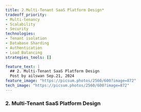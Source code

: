 ```yaml
---
title: 2.Multi-Tenant SaaS Platform Design*
tradeoff_priority:
- Multi-tenancy
- Scalability
- Security
technologies:
- Tenant isolation
- Database Sharding
- Authentication
- Load Balancing
strategies_tools: []

feature_text: |
  ## 2. Multi-Tenant SaaS Platform Design
  Post by ailswan Sep.21, 2024
feature_image: "https://picsum.photos/2560/600?image=872"
tech_image: "https://picsum.photos/2560/600?image=872"
---
```


### 2. Multi-Tenant SaaS Platform Design